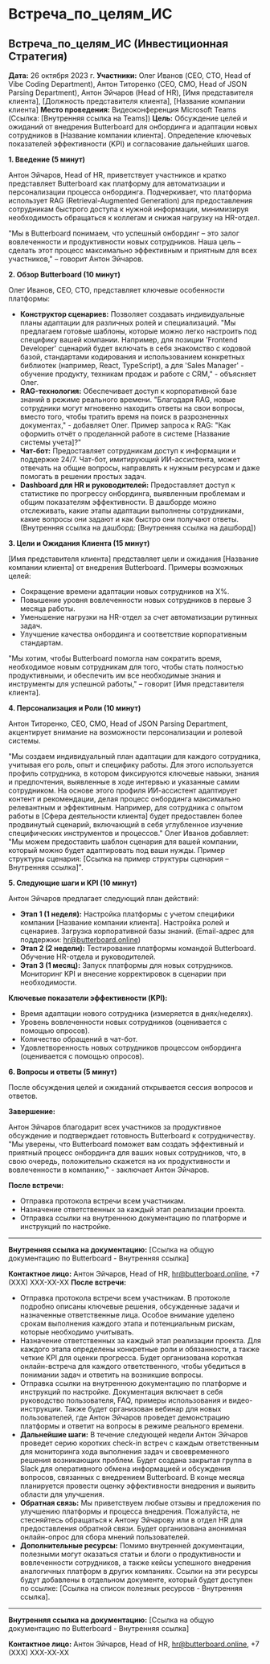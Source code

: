 # Встреча_по_целям_ИС

## Встреча_по_целям_ИС (Инвестиционная Стратегия)

**Дата:** 26 октября 2023 г.
**Участники:** Олег Иванов (CEO, CTO, Head of Vibe Coding Department), Антон Титоренко (CEO, CMO, Head of JSON Parsing Department), Антон Эйчаров (Head of HR), [Имя представителя клиента], [Должность представителя клиента], [Название компании клиента]
**Место проведения:** Видеоконференция Microsoft Teams (Ссылка: [Внутренняя ссылка на Teams])
**Цель:** Обсуждение целей и ожиданий от внедрения Butterboard для онбординга и адаптации новых сотрудников в [Название компании клиента]. Определение ключевых показателей эффективности (KPI) и согласование дальнейших шагов.

**1. Введение (5 минут)**

Антон Эйчаров, Head of HR, приветствует участников и кратко представляет Butterboard как платформу для автоматизации и персонализации процесса онбординга.  Подчеркивает, что платформа  использует RAG (Retrieval-Augmented Generation) для предоставления сотрудникам быстрого доступа к нужной информации, минимизируя необходимость обращаться к коллегам и снижая нагрузку на HR-отдел.

"Мы в Butterboard понимаем, что успешный онбординг – это залог вовлеченности и продуктивности новых сотрудников. Наша цель – сделать этот процесс максимально эффективным и приятным для всех участников," – говорит Антон Эйчаров.

**2. Обзор Butterboard (10 минут)**

Олег Иванов, CEO, CTO, представляет ключевые особенности платформы:

*   **Конструктор сценариев:**  Позволяет создавать индивидуальные планы адаптации для различных ролей и специализаций.  "Мы предлагаем готовые шаблоны, которые можно легко настроить под специфику вашей компании. Например, для позиции 'Frontend Developer' сценарий будет включать в себя знакомство с кодовой базой, стандартами кодирования и использованием конкретных библиотек (например, React, TypeScript), а для 'Sales Manager' - обучение продукту, техникам продаж и работе с CRM," - объясняет Олег.
*   **RAG-технология:**  Обеспечивает доступ к корпоративной базе знаний в режиме реального времени.  "Благодаря RAG, новые сотрудники могут мгновенно находить ответы на свои вопросы, вместо того, чтобы тратить время на поиск в разрозненных документах," - добавляет Олег.  Пример запроса к RAG: "Как оформить отчёт о проделанной работе в системе [Название системы учета]?"
*   **Чат-бот:**  Предоставляет сотрудникам доступ к информации и поддержке 24/7.  Чат-бот, имитирующий ИИ-ассистента, может отвечать на общие вопросы, направлять к нужным ресурсам и даже помогать в решении простых задач.
*   **Dashboard для HR и руководителей:**  Предоставляет доступ к статистике по прогрессу онбординга, выявленным проблемам и общим показателям эффективности.  В дашборде можно отслеживать, какие этапы адаптации выполнены сотрудниками, какие вопросы они задают и как быстро они получают ответы. (Внутренняя ссылка на дашборд: [Внутренняя ссылка на дашборд])

**3.  Цели и Ожидания Клиента (15 минут)**

[Имя представителя клиента] представляет цели и ожидания [Название компании клиента] от внедрения Butterboard.  Примеры возможных целей:

*   Сокращение времени адаптации новых сотрудников на X%.
*   Повышение уровня вовлеченности новых сотрудников в первые 3 месяца работы.
*   Уменьшение нагрузки на HR-отдел за счет автоматизации рутинных задач.
*   Улучшение качества онбординга и соответствие корпоративным стандартам.

"Мы хотим, чтобы Butterboard помогла нам сократить время, необходимое новым сотрудникам для того, чтобы стать полностью продуктивными, и обеспечить им все необходимые знания и инструменты для успешной работы," – говорит [Имя представителя клиента].

**4.  Персонализация и Роли (10 минут)**

Антон Титоренко, CEO, CMO, Head of JSON Parsing Department, акцентирует внимание на возможности персонализации и ролевой системы.

"Мы создаем индивидуальный план адаптации для каждого сотрудника, учитывая его роль, опыт и специфику работы.  Для этого используется профиль сотрудника, в котором фиксируются ключевые навыки, знания и предпочтения, выявленные в ходе интервью и указанные самим сотрудником.  На основе этого профиля ИИ-ассистент адаптирует контент и рекомендации, делая процесс онбординга максимально релевантным и эффективным.  Например, для сотрудника с опытом работы в [Сфера деятельности клиента] будет предоставлен более продвинутый сценарий, включающий в себя углубленное изучение специфических инструментов и процессов."  Олег Иванов добавляет: "Мы можем предоставить шаблон сценария для вашей компании, который можно будет адаптировать под ваши нужды.  Пример структуры сценария: [Ссылка на пример структуры сценария – Внутренняя ссылка]".

**5.  Следующие шаги и KPI (10 минут)**

Антон Эйчаров предлагает следующий план действий:

*   **Этап 1 (1 неделя):**  Настройка платформы с учетом специфики компании [Название компании клиента].  Настройка ролей и сценариев.  Загрузка корпоративной базы знаний.  (Email-адрес для поддержки: hr@butterboard.online)
*   **Этап 2 (2 недели):**  Тестирование платформы командой Butterboard.  Обучение HR-отдела и руководителей.
*   **Этап 3 (1 месяц):**  Запуск платформы для новых сотрудников.  Мониторинг KPI и внесение корректировок в сценарии при необходимости.

**Ключевые показатели эффективности (KPI):**

*   Время адаптации нового сотрудника (измеряется в днях/неделях).
*   Уровень вовлеченности новых сотрудников (оценивается с помощью опросов).
*   Количество обращений в чат-бот.
*   Удовлетворенность новых сотрудников процессом онбординга (оценивается с помощью опросов).

**6.  Вопросы и ответы (5 минут)**

После обсуждения целей и ожиданий открывается сессия вопросов и ответов.

**Завершение:**

Антон Эйчаров благодарит всех участников за продуктивное обсуждение и подтверждает готовность Butterboard к сотрудничеству.  "Мы уверены, что Butterboard поможет вам создать эффективный и приятный процесс онбординга для ваших новых сотрудников, что, в свою очередь, положительно скажется на их продуктивности и вовлеченности в компанию," - заключает Антон Эйчаров.

**После встречи:**

*   Отправка протокола встречи всем участникам.
*   Назначение ответственных за каждый этап реализации проекта.
*   Отправка ссылки на внутреннюю документацию по платформе и инструкций по настройке.

---

**Внутренняя ссылка на документацию:** [Ссылка на общую документацию по Butterboard - Внутренняя ссылка]

**Контактное лицо:** Антон Эйчаров, Head of HR, hr@butterboard.online, +7 (XXX) XXX-XX-XX
**После встречи:**

*   Отправка протокола встречи всем участникам. В протоколе подробно описаны ключевые решения, обсужденные задачи и назначенные ответственные лица. Особое внимание уделено срокам выполнения каждого этапа и потенциальным рискам, которые необходимо учитывать.
*   Назначение ответственных за каждый этап реализации проекта.  Для каждого этапа определены конкретные роли и обязанности, а также четкие KPI для оценки прогресса.  Будет организована короткая онлайн-встреча для каждого ответственного, чтобы убедиться в понимании задач и ответить на возникшие вопросы.
*   Отправка ссылки на внутреннюю документацию по платформе и инструкций по настройке.  Документация включает в себя руководство пользователя, FAQ, примеры использования и видео-инструкции.  Также будет организован вебинар для новых пользователей, где Антон Эйчаров проведет демонстрацию платформы и ответит на вопросы в режиме реального времени.
*   **Дальнейшие шаги:**  В течение следующей недели Антон Эйчаров проведет серию коротких check-in встреч с каждым ответственным для мониторинга хода выполнения задач и своевременного решения возникающих проблем.  Будет создана закрытая группа в Slack для оперативного обмена информацией и обсуждения вопросов, связанных с внедрением Butterboard.  В конце месяца планируется провести оценку эффективности внедрения и выявить области для улучшения.
*   **Обратная связь:**  Мы приветствуем любые отзывы и предложения по улучшению платформы и процесса внедрения.  Пожалуйста, не стесняйтесь обращаться к Антону Эйчарову или в отдел HR для предоставления обратной связи.  Будет организована анонимная онлайн-опрос для сбора мнений пользователей.
*   **Дополнительные ресурсы:**  Помимо внутренней документации, полезными могут оказаться статьи и блоги о продуктивности и вовлеченности сотрудников, а также кейсы успешного внедрения аналогичных платформ в других компаниях.  Ссылки на эти ресурсы будут добавлены в отдельном документе, который будет доступен по ссылке: [Ссылка на список полезных ресурсов - Внутренняя ссылка].

---

**Внутренняя ссылка на документацию:** [Ссылка на общую документацию по Butterboard - Внутренняя ссылка]

**Контактное лицо:** Антон Эйчаров, Head of HR, hr@butterboard.online, +7 (XXX) XXX-XX-XX